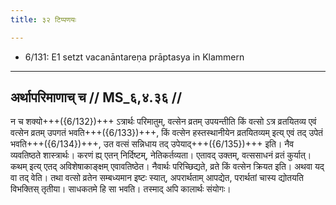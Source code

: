 ```yaml
---
title: ३२ टिप्पणयः

---
```

- 6/131: E1 setzt vacanāntareṇa prāptasya in Klammern

____________________________________________


## अर्थापरिमाणाच् च // MS_६,४.३६ //

न च शक्यो+++({6/132})+++ ऽत्रार्थः परिमातुम्, वत्सेन व्रतम् उपयन्तीति किं वत्सो ऽत्र व्रतयितव्य एवं वत्सेन व्रतम् उपगतं भवति+++({6/133})+++, किं वत्सेन हस्तस्थानीयेन व्रतयितव्यम् इत्य् एवं तद् उपेतं भवति+++({6/134})+++, उत वत्सं सन्निधाय तद् उपेयाद्+++({6/135})+++ इति। नैव व्यवतिष्ठते शास्त्रार्थः। करणं ह्य् एतन् निर्दिष्टम्, नेतिकर्तव्यता। एतावद् उक्तम्, वत्ससाधनं व्रतं कुर्यात्। कथम् इत्य् एतद् अविशेषाकाङ्क्षम् एवावतिष्ठेत। नैवार्थः परिच्छिद्यते, व्रते किं वत्सेन क्रियत इति। अथवा यद् वा तद् वेति। तथा वत्सो व्रतेन सम्बध्यमान इष्टः स्यात्, अपरार्थताम् आपद्येत, परार्थतां चास्य द्योतयति विभक्तिस् तृतीया। साधकतमे हि सा भवति। तस्माद् अपि कालार्थः संयोगः।
